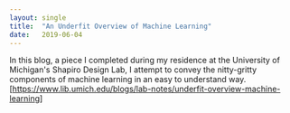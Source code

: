 ```yaml
---
layout: single
title:  "An Underfit Overview of Machine Learning"
date:   2019-06-04
---
```


In this blog, a piece I completed during my residence at the University of Michigan's Shapiro Design Lab, I attempt to convey the nitty-gritty components of machine learning in an easy to understand way.  
[https://www.lib.umich.edu/blogs/lab-notes/underfit-overview-machine-learning]
